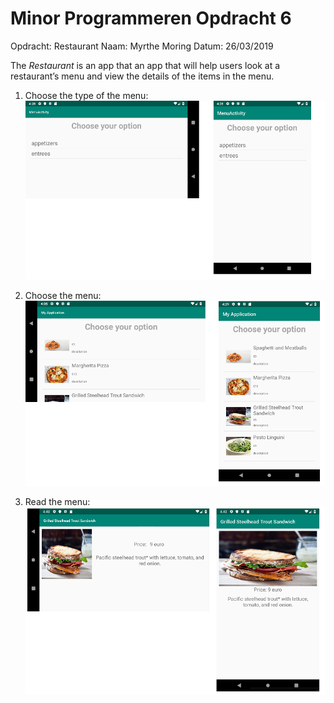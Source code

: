 # Minor Programmeren Opdracht 6
Opdracht: Restaurant 
Naam: Myrthe Moring
Datum: 26/03/2019

The *Restaurant* is an app that an app that will help users look at a restaurant’s menu and view the details of the items in the menu. 

1. Choose the type of the menu:
![alt text](https://github.com/MyrtheMoring/Restaurant/blob/master/start.png "Choose type")

2. Choose the menu:
![alt text](https://github.com/MyrtheMoring/Restaurant/blob/master/choice.png "Choose menu")

3. Read the menu:
![alt text](https://github.com/MyrtheMoring/Restaurant/blob/master/chosen.png "Menu")




